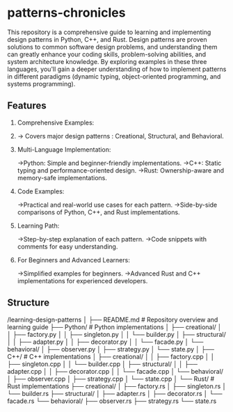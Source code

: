# patterns-chronicles

This repository is a comprehensive guide to learning and implementing design patterns in Python, C++, and Rust. Design patterns are proven solutions to common software design problems, and understanding them can greatly enhance your coding skills, problem-solving abilities, and system architecture knowledge. By exploring examples in these three languages, you'll gain a deeper understanding of how to implement patterns in different paradigms (dynamic typing, object-oriented programming, and systems programming).

## Features

1. Comprehensive Examples:
2. 
     -> Covers major design patterns : Creational, Structural, and Behavioral.
   
3. Multi-Language Implementation:

    ->Python: Simple and beginner-friendly implementations.
    ->C++: Static typing and performance-oriented design.
    ->Rust: Ownership-aware and memory-safe implementations.

4. Code Examples:

    ->Practical and real-world use cases for each pattern.
    ->Side-by-side comparisons of Python, C++, and Rust implementations.

5. Learning Path:

    ->Step-by-step explanation of each pattern.
    ->Code snippets with comments for easy understanding.

6. For Beginners and Advanced Learners:
 
    ->Simplified examples for beginners.
    ->Advanced Rust and C++ implementations for experienced developers.

## Structure 

/learning-design-patterns
│
├── README.md                # Repository overview and learning guide
├── Python/                  # Python implementations
│   ├── creational/
│   │   ├── factory.py
│   │   ├── singleton.py
│   │   └── builder.py
│   ├── structural/
│   │   ├── adapter.py
│   │   ├── decorator.py
│   │   └── facade.py
│   └── behavioral/
│       ├── observer.py
│       ├── strategy.py
│       └── state.py
│
├── C++/                     # C++ implementations
│   ├── creational/
│   │   ├── factory.cpp
│   │   ├── singleton.cpp
│   │   └── builder.cpp
│   ├── structural/
│   │   ├── adapter.cpp
│   │   ├── decorator.cpp
│   │   └── facade.cpp
│   └── behavioral/
│       ├── observer.cpp
│       ├── strategy.cpp
│       └── state.cpp
│
└── Rust/                    # Rust implementations
    ├── creational/
    │   ├── factory.rs
    │   ├── singleton.rs
    │   └── builder.rs
    ├── structural/
    │   ├── adapter.rs
    │   ├── decorator.rs
    │   └── facade.rs
    └── behavioral/
        ├── observer.rs
        ├── strategy.rs
        └── state.rs
